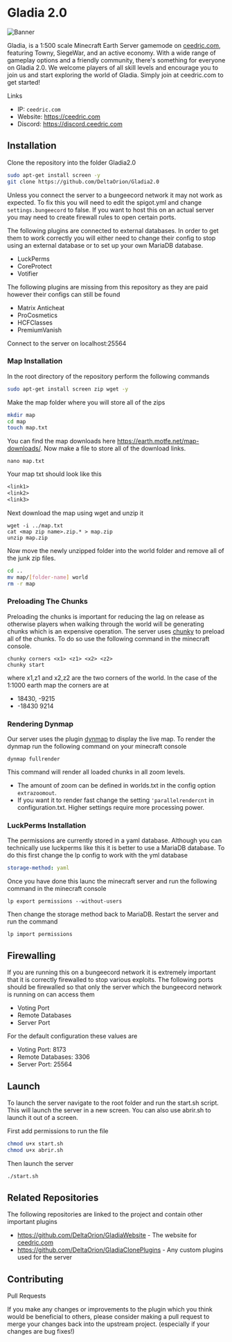 # Gladia 2.0

![Banner](https://github.com/DeltaOrion/Gladia2.0/blob/master/branding/Banner.png?raw=true)

Gladia, is a 1:500 scale Minecraft Earth Server gamemode on <a href="https://ceedric.com">ceedric.com</a>, featuring Towny, SiegeWar, and an active economy. With a wide range of gameplay options and a friendly community, there's something for everyone on Gladia 2.0. We welcome players of all skill levels and encourage you to join us and start exploring the world of Gladia. Simply join at ceedric.com to get started!

Links
- IP: `ceedric.com`
- Website: <a href="https://ceedric.com">https://ceedric.com</a>
- Discord: <a href="https://discord.ceedric.com">https://discord.ceedric.com</a>

## Installation

Clone the repository into the folder Gladia2.0
```sh
sudo apt-get install screen -y
git clone https://github.com/DeltaOrion/Gladia2.0
```

Unless you connect the server to a bungeecord network it may not work as expected. To fix this you will need to edit the spigot.yml and change `settings.bungeecord` to false. If you want to host this on an actual server you may need to create firewall rules to open certain ports.


The following plugins are connected to external databases. In order to get them to work correctly you will either need to change their config to stop using an external database or to set up your own MariaDB database.
  - LuckPerms
  - CoreProtect
  - Votifier

The following plugins are missing from this repository as they are paid however their configs can still be found
  - Matrix Anticheat
  - ProCosmetics
  - HCFClasses
  - PremiumVanish

Connect to the server on localhost:25564

### Map Installation

In the root directory of the repository perform the following commands

```sh
sudo apt-get install screen zip wget -y
```

Make the map folder where you will store all of the zips

```sh
mkdir map
cd map
touch map.txt
```

You can find the map downloads here https://earth.motfe.net/map-downloads/. Now make a file to store all of the download links.

```
nano map.txt 
```

Your map txt should look like this

```txt
<link1>
<link2>
<link3>
```

Next download the map using wget and unzip it

```
wget -i ../map.txt
cat <map zip name>.zip.* > map.zip
unzip map.zip
```

Now move the newly unzipped folder into the world folder and remove all of the junk zip files.
```sh
cd ..
mv map/[folder-name] world
rm -r map
```

### Preloading The Chunks

Preloading the chunks is important for reducing the lag on release as otherwise players when walking through the world will be generating chunks which is an expensive operation. The server uses <a href="https://www.spigotmc.org/resources/chunky.81534/">chunky</a> to preload all of the chunks. To do so  use the following command in the minecraft console.

```
chunky corners <x1> <z1> <x2> <z2>
chunky start
```

where x1,z1 and x2,z2 are the two corners of the world. In the case of the 1:1000 earth map the corners are at
  - 18430, -9215
  - -18430 9214


### Rendering Dynmap

Our server uses the plugin <a href="https://github.com/webbukkit/dynmap">dynmap</a> to display the live map. To render the dynmap run the following command on your minecraft console
```
dynmap fullrender
```
This command will render all loaded chunks in all zoom levels.
- The amount of zoom can be defined in worlds.txt in the config option `extrazoomout`. 
- If you want it to render fast change the setting `'parallelrendercnt` in configuration.txt. Higher settings require more processing power.

### LuckPerms Installation

The permissions are currently stored in a yaml database. Although you can technically use luckperms like this it is better to use a MariaDB database. To do this first change the lp config to work with the yml database

```yml
storage-method: yaml
```

Once you have done this launc the minecraft server and run the following command in the minecraft console

```
lp export permissions --without-users
```

Then change the storage method back to MariaDB. Restart the server and run the command

```
lp import permissions
```

## Firewalling 

If you are running this on a bungeecord network it is extremely important that it is correctly firewalled to stop various exploits. The following ports should be firewalled so that only the server which the bungeecord network is running on can access them

  - Voting Port
  - Remote Databases
  - Server Port

For the default configuration these values are
  - Voting Port: 8173
  - Remote Databases: 3306
  - Server Port: 25564

## Launch

To launch the server navigate to the root folder and run the start.sh script. This will launch the server in a new screen. You can also use abrir.sh to launch it out of a screen.

First add permissions to run the file
```sh
chmod u+x start.sh
chmod u+x abrir.sh
```

Then launch the server

```sh
./start.sh
```

## Related Repositories

The following repositories are linked to the project and contain other important plugins
- https://github.com/DeltaOrion/GladiaWebsite - The website for <a href="https://www.ceedric.com">ceedric.com</a>
- https://github.com/DeltaOrion/GladiaClonePlugins - Any custom plugins used for the server

## Contributing

Pull Requests

If you make any changes or improvements to the plugin which you think would be beneficial to others, please consider making a pull request to merge your changes back into the upstream project. (especially if your changes are bug fixes!)
